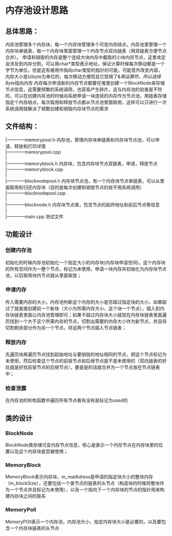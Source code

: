 # 内存池设计思路

## 总体思路：
内存池管理多个内存块，每一个内存块管理多个可变内存结点，内存池里管理一个内存块单链表，每一个内存块里面管理一个内存节点双向链表（用双链表方便节点合并）。
申请和销毁的内存是整个连续大块内存中截取的小块内存节点，这里肯定会涉及到内存分割，可以用char*类型表示地址，保证计算时候每次移动都是一个字节为单位，但是这有被用作指向char类型的指针的可能，可能意外改变内容，内存大小是以byte为单位的，每次移动方便而且它禁用了&*等运算符，所以选择Byte*指向内存
内存每次申请新的内存节点都要在堆里创建一个BlockNode来存储节点信息，这需要频繁的系统调用，也容易产生碎片，这与内存池的初衷是不符的，可以在创建内存池的时候向系统申请一块连续的内存作为节点池，用链表存储指定个内存结点，每次取用和释放节点都从节点池里面取用，这样可以只进行一次系统调用就解决了频繁创建和销毁内存块节点的需求

## 文件结构：  
|————memorypool.h   内存池，管理内存块单链表和内存块节点池，可以申请，释放和打印详情  
|————memorypool.cpp  
|  
|————memoryblock.h  内存块，包含内存块节点双链表，申请，释放节点  
|————memoryblock.cpp  
|  
|————blocknodepool.h  内存块节点池，有一个内存块节点单链表，可以从里面取用和归还内存块（目的是每次创建和销毁节点的收不用系统调用）  
|————blocknodepool.cpp  
|  
|————blocknode.h 内存块节点类，包含节点的起终地址和前后节点等信息  
|  
|————main.cpp 测试文件  

## 功能设计
### 创建内存池
初始化的时候内存池初始化一个指定大小的内存块(内存块申请空间)，这个内存块的所有空间作为一整个节点，标记为未使用，申请一块内存并初始化为内存块节点池，以后取用块内节点就从里面取放；

### 申请内存
传入需要内存的大小，内存池判断这个内存的大小是否超过指定块的大小，如果超过了就直接创建前一个新块（大小为所需内存大小，这个块一个节点），插入到内存块链表里面让内存池管理即可；如果不超过内存块大小就现在内存块链表里面遍历找到一个大于这个所需内存的节点，切割出需要的内存大小作为新节点，并且将切割剩余部分作为另一个节点，将这两个节点插入节点链表；

### 释放内存
先遍历块再遍历节点找到起始地址与要销毁的地址相同的节点，把这个节点标记为未使用，然后检查这个节点的前驱节点和后继节点是不是未使用的（双向链表的好处就是好找前驱节点的后继节点），要是是的话就合并为一个节点放在节点链表中；

### 检查泄露
在内存池的析构函数中遍历所有节点看有没有是标记为used的

## 类的设计
### BlockNode
BlockNode类存储可变内存节点信息，核心是表示一个内存节点在内存块里的位置以及这个内存块是否被使用；

### MemoryBlock
MemoryBlock表示内存块，m_realAdress是申请的指定块大小的整块内存（m_blockSize），还要包括一个类节点的链表的头节点（构造块的时候将整块作为一个节点并且标记为未使用），以及一个指向下一个内存块的节点的指针用来构建内存块之间的联系

### MemoryPoll
MemoryPOll表示一个内存池，内存池大小，指定内存块大小是必要的，以及要包含一个内存块链表的头节点
